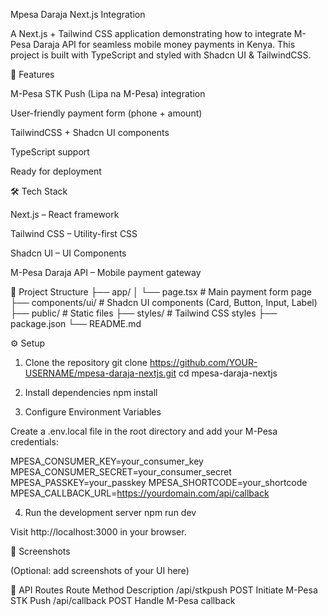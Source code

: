 Mpesa Daraja Next.js Integration

A Next.js + Tailwind CSS application demonstrating how to integrate M-Pesa Daraja API for seamless mobile money payments in Kenya. This project is built with TypeScript and styled with Shadcn UI & TailwindCSS.

🚀 Features

M-Pesa STK Push (Lipa na M-Pesa) integration

User-friendly payment form (phone + amount)

TailwindCSS + Shadcn UI components

TypeScript support

Ready for deployment

🛠 Tech Stack

Next.js
 – React framework

Tailwind CSS
 – Utility-first CSS

Shadcn UI
 – UI Components

M-Pesa Daraja API
 – Mobile payment gateway

📂 Project Structure
├── app/
│   └── page.tsx          # Main payment form page
├── components/ui/        # Shadcn UI components (Card, Button, Input, Label)
├── public/               # Static files
├── styles/               # Tailwind CSS styles
├── package.json
└── README.md

⚙️ Setup
1. Clone the repository
git clone https://github.com/YOUR-USERNAME/mpesa-daraja-nextjs.git
cd mpesa-daraja-nextjs

2. Install dependencies
npm install

3. Configure Environment Variables

Create a .env.local file in the root directory and add your M-Pesa credentials:

MPESA_CONSUMER_KEY=your_consumer_key
MPESA_CONSUMER_SECRET=your_consumer_secret
MPESA_PASSKEY=your_passkey
MPESA_SHORTCODE=your_shortcode
MPESA_CALLBACK_URL=https://yourdomain.com/api/callback

4. Run the development server
npm run dev


Visit http://localhost:3000 in your browser.

📸 Screenshots

(Optional: add screenshots of your UI here)

📝 API Routes
Route	Method	Description
/api/stkpush	POST	Initiate M-Pesa STK Push
/api/callback	POST	Handle M-Pesa callback
